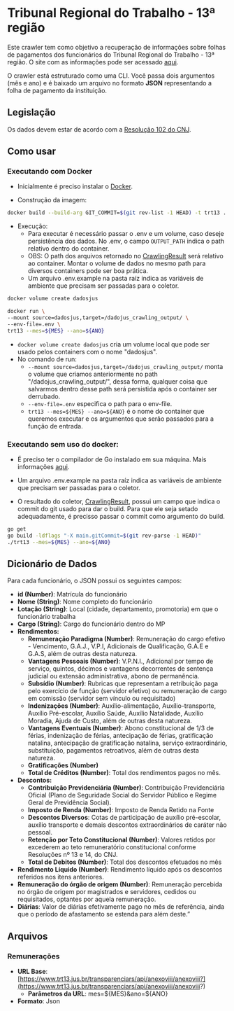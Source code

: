 # Tribunal Regional do Trabalho - 13ª região

Este crawler tem como objetivo a recuperação de informações sobre folhas de pagamentos dos funcionários do Tribunal Regional do Trabalho - 13ª região. O site com as informações pode ser acessado [aqui](https://www.trt13.jus.br/transparenciars/api-docs/).

O crawler está estruturado como uma CLI. Você passa dois argumentos (mês e ano) e é baixado um arquivo no formato **JSON** representando a folha de pagamento da instituição.

## Legislação
Os dados devem estar de acordo com a [Resolução 102 do CNJ](https://atos.cnj.jus.br/atos/detalhar/69).

## Como usar

### Executando com Docker

- Inicialmente é preciso instalar o [Docker](https://docs.docker.com/install/). 

- Construção da imagem:

```sh
docker build --build-arg GIT_COMMIT=$(git rev-list -1 HEAD) -t trt13 .
```

- Execução:
	- Para executar é necessário passar o .env e um volume, caso deseje persistência dos dados. No .env, o campo ```OUTPUT_PATH``` indica o path relativo dentro do container. 
	- OBS: O path dos arquivos retornado no [CrawlingResult](https://github.com/dadosjusbr/storage/blob/master/agency.go) será relativo ao container. Montar o volume de dados no mesmo path para diversos containers pode ser boa prática.
	- Um arquivo .env.example na pasta raíz indica as variáveis de ambiente que precisam ser passadas para o coletor.


```sh
docker volume create dadosjus

docker run \
--mount source=dadosjus,target=/dadojus_crawling_output/ \
--env-file=.env \
trt13 --mes=${MES} --ano=${ANO}
```

- ```docker volume create dadosjus``` cria um volume local que pode ser usado pelos containers com o nome "dadosjus".
- No comando de run:
	- ```--mount source=dadosjus,target=/dadojus_crawling_output/``` monta o volume que criamos anteriormente no path "/dadojus_crawling_output/", dessa forma, qualquer coisa que salvarmos dentro desse path será persistida após  o container ser derrubado.
	- ```--env-file=.env``` especifica o path para o env-file.
	- ```trt13 --mes=${MES} --ano=${ANO}``` é o nome do container que queremos executar e os argumentos que serão passados para a função de entrada.

  
### Executando sem uso do docker:

- É preciso ter o compilador de Go instalado em sua máquina. Mais informações [aqui](https://golang.org/dl/).

- Um arquivo .env.example na pasta raíz indica as variáveis de ambiente que precisam ser passadas para o coletor.
- O resultado do coletor, [CrawlingResult](https://github.com/dadosjusbr/storage/blob/master/agency.go), possui um campo que indica o commit do git usado para dar o build. Para que ele seja setado adequadamente, é precisso passar o commit como argumento do build.
 

```sh
go get
go build -ldflags "-X main.gitCommit=$(git rev-parse -1 HEAD)"
./trt13 --mes=${MES} --ano=${ANO}
```

## Dicionário de Dados

Para cada funcionário, o JSON possui os seguintes campos:

- **id (Number)**: Matrícula do funcionário  
- **Nome (String)**: Nome completo do funcionário
- **Lotação (String)**: Local (cidade, departamento, promotoria) em que o funcionário trabalha
- **Cargo (String)**: Cargo do funcionário dentro do MP
- **Rendimentos:**
	- **Remuneração Paradigma (Number)**: Remuneração do cargo efetivo - Vencimento, G.A.J., V.P.I, Adicionais de Qualificação, G.A.E e G.A.S, além de outras desta natureza.
	- **Vantagens Pessoais (Number)**: V.P.N.I., Adicional por tempo de serviço, quintos, décimos e vantagens decorrentes de sentença judicial ou extensão administrativa, abono de permanência.
	- **Subsídio (Number)**: Rubricas que representam a retribuição paga pelo exercício de função (servidor efetivo) ou remuneração de cargo em comissão (servidor sem vínculo ou requisitado)
	- **Indenizações (Number)**: Auxílio-alimentação, Auxílio-transporte, Auxílio Pré-escolar, Auxílio Saúde, Auxílio Natalidade, Auxílio Moradia, Ajuda de Custo, além de outras desta natureza.
	- **Vantagens Eventuais (Number)**: Abono constitucional de 1/3 de férias, indenização de férias, antecipação de férias, gratificação natalina, antecipação de gratificação natalina, serviço extraordinário, substituição, pagamentos retroativos, além de outras desta natureza.
	- **Gratificações (Number)**
	- **Total de Créditos (Number)**: Total dos rendimentos pagos no mês.
- **Descontos:**
	- **Contribuição Previdenciária (Number)**: Contribuição Previdenciária Oficial (Plano de Seguridade Social do Servidor Público e Regime Geral de Previdência Social).
	- **Imposto de Renda (Number)**: Imposto de Renda Retido na Fonte
	- **Descontos Diversos**: Cotas de participação de auxílio pré-escolar, auxílio transporte e demais descontos extraordinários de caráter não pessoal. 
	- **Retenção por Teto Constitucional (Number)**: Valores retidos por excederem ao teto remuneratório constitucional conforme Resoluções nº 13 e 14, do CNJ.
	- **Total de Debitos (Number)**:  Total dos descontos efetuados no mês
- **Rendimento Líquido (Number)**: Rendimento líquido após os descontos referidos nos itens anteriores.
- **Remuneração do órgão de origem (Number)**: Remuneração percebida no órgão de origem por magistrados e servidores, cedidos ou requisitados, optantes por aquela remuneração.
- **Diárias**:  Valor de diárias efetivamente pago no mês de referência, ainda que o período de afastamento se estenda para além deste.”

## Arquivos
  
### Remunerações ###

- **URL Base**: [https://www.trt13.jus.br/transparenciars/api/anexoviii/anexoviii?](https://www.trt13.jus.br/transparenciars/api/anexoviii/anexoviii?)
    - **Parâmetros da URL**: mes=${MES}&ano=${ANO}
- **Formato**: Json
